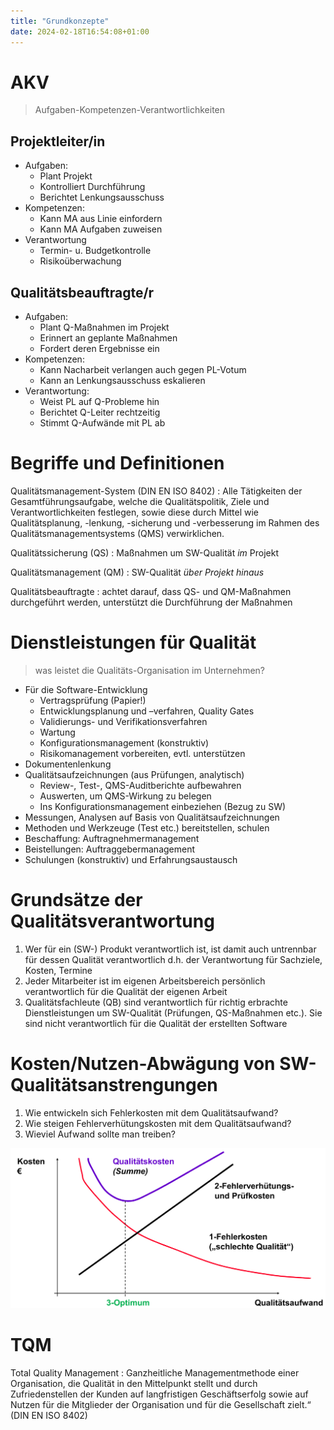 ```yaml
---
title: "Grundkonzepte"
date: 2024-02-18T16:54:08+01:00
---
```


# AKV
>Aufgaben-Kompetenzen-Verantwortlichkeiten

## Projektleiter/in
- Aufgaben:
    - Plant Projekt
    - Kontrolliert Durchführung
    - Berichtet Lenkungsausschuss
- Kompetenzen:
    - Kann MA aus Linie einfordern
    - Kann MA Aufgaben zuweisen
- Verantwortung
    - Termin- u. Budgetkontrolle
    - Risikoüberwachung

## Qualitätsbeauftragte/r
- Aufgaben:
    - Plant Q-Maßnahmen im Projekt
    - Erinnert an geplante Maßnahmen
    - Fordert deren Ergebnisse ein
- Kompetenzen:
    - Kann Nacharbeit verlangen auch gegen PL-Votum
    - Kann an Lenkungsausschuss eskalieren
- Verantwortung:
    - Weist PL auf Q-Probleme hin
    - Berichtet Q-Leiter rechtzeitig
    - Stimmt Q-Aufwände mit PL ab

# Begriffe und Definitionen
Qualitätsmanagement-System (DIN EN ISO 8402)
: Alle Tätigkeiten der Gesamtführungsaufgabe, welche die Qualitätspolitik, Ziele und Verantwortlichkeiten festlegen, sowie diese durch Mittel wie Qualitätsplanung, -lenkung, -sicherung und -verbesserung im Rahmen des Qualitätsmanagementsystems (QMS) verwirklichen.

Qualitätssicherung (QS)
: Maßnahmen um SW-Qualität *im* Projekt

Qualitätsmanagement (QM)
: SW-Qualität *über Projekt hinaus*

Qualitätsbeauftragte
: achtet darauf, dass QS- und QM-Maßnahmen durchgeführt werden, unterstützt die Durchführung der Maßnahmen

# Dienstleistungen für Qualität
>was leistet die Qualitäts-Organisation im Unternehmen?
- Für die Software-Entwicklung
    - Vertragsprüfung (Papier!)
    - Entwicklungsplanung und –verfahren, Quality Gates
    - Validierungs- und Verifikationsverfahren
    - Wartung
    - Konfigurationsmanagement (konstruktiv)
    - Risikomanagement vorbereiten, evtl. unterstützen
- Dokumentenlenkung
- Qualitätsaufzeichnungen (aus Prüfungen, analytisch)
    - Review-, Test-, QMS-Auditberichte aufbewahren
    - Auswerten, um QMS-Wirkung zu belegen
    - Ins Konfigurationsmanagement einbeziehen (Bezug zu SW)
- Messungen, Analysen auf Basis von Qualitätsaufzeichnungen
- Methoden und Werkzeuge (Test etc.) bereitstellen, schulen
- Beschaffung: Auftragnehmermanagement
- Beistellungen: Auftraggebermanagement
- Schulungen (konstruktiv) und Erfahrungsaustausch

# Grundsätze der Qualitätsverantwortung
1. Wer für ein (SW-) Produkt verantwortlich ist, ist damit auch untrennbar für dessen Qualität verantwortlich d.h. der Verantwortung für Sachziele, Kosten, Termine
2. Jeder Mitarbeiter ist im eigenen Arbeitsbereich persönlich verantwortlich für die Qualität der eigenen Arbeit
3. Qualitätsfachleute (QB) sind verantwortlich für richtig erbrachte Dienstleistungen um SW-Qualität (Prüfungen, QS-Maßnahmen etc.). Sie sind nicht verantwortlich für die Qualität der erstellten Software

# Kosten/Nutzen-Abwägung von SW-Qualitätsanstrengungen
1. Wie entwickeln sich Fehlerkosten mit dem Qualitätsaufwand?
2. Wie steigen Fehlerverhütungskosten mit dem Qualitätsaufwand?
3. Wieviel Aufwand sollte man treiben?

![Qualitätskosten](kosten.png)

# TQM

Total Quality Management
: Ganzheitliche Managementmethode einer Organisation, die Qualität in den Mittelpunkt stellt und durch Zufriedenstellen der Kunden auf langfristigen Geschäftserfolg sowie auf Nutzen für die Mitglieder der Organisation und für die Gesellschaft zielt.“ (DIN EN ISO 8402)